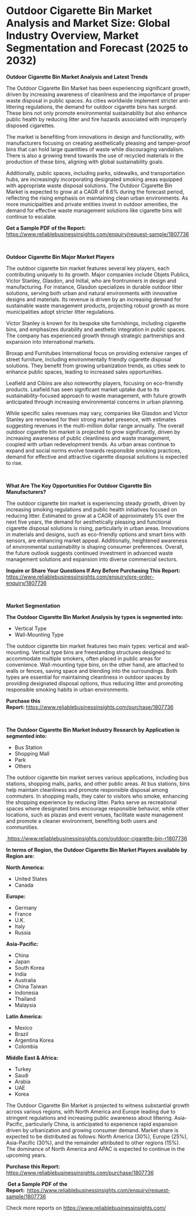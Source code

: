 <p><h1>Outdoor Cigarette Bin Market Analysis and Market Size: Global Industry Overview, Market Segmentation and Forecast (2025 to 2032)</h1></p><p><strong>Outdoor Cigarette Bin Market Analysis and Latest Trends</strong></p>
<p><p>The Outdoor Cigarette Bin Market has been experiencing significant growth, driven by increasing awareness of cleanliness and the importance of proper waste disposal in public spaces. As cities worldwide implement stricter anti-littering regulations, the demand for outdoor cigarette bins has surged. These bins not only promote environmental sustainability but also enhance public health by reducing litter and fire hazards associated with improperly disposed cigarettes.</p><p>The market is benefiting from innovations in design and functionality, with manufacturers focusing on creating aesthetically pleasing and tamper-proof bins that can hold large quantities of waste while discouraging vandalism. There is also a growing trend towards the use of recycled materials in the production of these bins, aligning with global sustainability goals.</p><p>Additionally, public spaces, including parks, sidewalks, and transportation hubs, are increasingly incorporating designated smoking areas equipped with appropriate waste disposal solutions. The Outdoor Cigarette Bin Market is expected to grow at a CAGR of 8.6% during the forecast period, reflecting the rising emphasis on maintaining clean urban environments. As more municipalities and private entities invest in outdoor amenities, the demand for effective waste management solutions like cigarette bins will continue to escalate.</p></p>
<p><strong>Get a Sample PDF of the Report:&nbsp;</strong> <a href="https://www.reliablebusinessinsights.com/enquiry/request-sample/1807736?utm_campaign=1996&utm_medium=2&utm_source=Github&utm_content=ia&utm_term=07022025&utm_id=outdoor-cigarette-bin">https://www.reliablebusinessinsights.com/enquiry/request-sample/1807736</a></p>
<p>&nbsp;</p>
<p><strong>Outdoor Cigarette Bin Major Market Players</strong></p>
<p><p>The outdoor cigarette bin market features several key players, each contributing uniquely to its growth. Major companies include Objets Publics, Victor Stanley, Glasdon, and Initial, who are frontrunners in design and manufacturing. For instance, Glasdon specializes in durable outdoor litter solutions, serving both urban and natural environments with innovative designs and materials. Its revenue is driven by an increasing demand for sustainable waste management products, projecting robust growth as more municipalities adopt stricter litter regulations.</p><p>Victor Stanley is known for its bespoke site furnishings, including cigarette bins, and emphasizes durability and aesthetic integration in public spaces. The company has experienced growth through strategic partnerships and expansion into international markets.</p><p>Broxap and Furnitubes International focus on providing extensive ranges of street furniture, including environmentally friendly cigarette disposal solutions. They benefit from growing urbanization trends, as cities seek to enhance public spaces, leading to increased sales opportunities.</p><p>Leafield and Cibins are also noteworthy players, focusing on eco-friendly products. Leafield has seen significant market uptake due to its sustainability-focused approach to waste management, with future growth anticipated through increasing environmental concerns in urban planning.</p><p>While specific sales revenues may vary, companies like Glasdon and Victor Stanley are renowned for their strong market presence, with estimates suggesting revenues in the multi-million dollar range annually. The overall outdoor cigarette bin market is projected to grow significantly, driven by increasing awareness of public cleanliness and waste management, coupled with urban redevelopment trends. As urban areas continue to expand and social norms evolve towards responsible smoking practices, demand for effective and attractive cigarette disposal solutions is expected to rise.</p></p>
<p>&nbsp;</p>
<p><strong>What Are The Key Opportunities For Outdoor Cigarette Bin Manufacturers?</strong></p>
<p><p>The outdoor cigarette bin market is experiencing steady growth, driven by increasing smoking regulations and public health initiatives focused on reducing litter. Estimated to grow at a CAGR of approximately 5% over the next five years, the demand for aesthetically pleasing and functional cigarette disposal solutions is rising, particularly in urban areas. Innovations in materials and designs, such as eco-friendly options and smart bins with sensors, are enhancing market appeal. Additionally, heightened awareness of environmental sustainability is shaping consumer preferences. Overall, the future outlook suggests continued investment in advanced waste management solutions and expansion into diverse commercial sectors.</p></p>
<p><strong>Inquire or Share Your Questions If Any Before Purchasing This Report:</strong> <a href="https://www.reliablebusinessinsights.com/enquiry/pre-order-enquiry/1807736?utm_campaign=1996&utm_medium=2&utm_source=Github&utm_content=ia&utm_term=07022025&utm_id=outdoor-cigarette-bin">https://www.reliablebusinessinsights.com/enquiry/pre-order-enquiry/1807736</a></p>
<p>&nbsp;</p>
<p><strong>Market Segmentation</strong></p>
<p><strong>The Outdoor Cigarette Bin Market Analysis by types is segmented into:</strong></p>
<p><ul><li>Vertical Type</li><li>Wall-Mounting Type</li></ul></p>
<p><p>The outdoor cigarette bin market features two main types: vertical and wall-mounting. Vertical type bins are freestanding structures designed to accommodate multiple smokers, often placed in public areas for convenience. Wall-mounting type bins, on the other hand, are attached to walls or fences, saving space and blending into the surroundings. Both types are essential for maintaining cleanliness in outdoor spaces by providing designated disposal options, thus reducing litter and promoting responsible smoking habits in urban environments.</p></p>
<p><strong>Purchase this Report:&nbsp;</strong><a href="https://www.reliablebusinessinsights.com/purchase/1807736?utm_campaign=1996&utm_medium=2&utm_source=Github&utm_content=ia&utm_term=07022025&utm_id=outdoor-cigarette-bin">https://www.reliablebusinessinsights.com/purchase/1807736</a></p>
<p>&nbsp;</p>
<p><strong>The Outdoor Cigarette Bin Market Industry Research by Application is segmented into:</strong></p>
<p><ul><li>Bus Station</li><li>Shopping Mall</li><li>Park</li><li>Others</li></ul></p>
<p><p>The outdoor cigarette bin market serves various applications, including bus stations, shopping malls, parks, and other public areas. At bus stations, bins help maintain cleanliness and promote responsible disposal among commuters. In shopping malls, they cater to visitors who smoke, enhancing the shopping experience by reducing litter. Parks serve as recreational spaces where designated bins encourage responsible behavior, while other locations, such as plazas and event venues, facilitate waste management and promote a cleaner environment, benefiting both users and communities.</p></p>
<p><a href="https://www.reliablebusinessinsights.com/outdoor-cigarette-bin-r1807736?utm_campaign=1996&utm_medium=2&utm_source=Github&utm_content=ia&utm_term=07022025&utm_id=outdoor-cigarette-bin">&nbsp;https://www.reliablebusinessinsights.com/outdoor-cigarette-bin-r1807736</a></p>
<p><strong>In terms of Region, the Outdoor Cigarette Bin Market Players available by Region are:</strong></p>
<p>
    <p> <strong> North America: </strong>
        <ul>
            <li>United States</li>
            <li>Canada</li>
        </ul>
        </p> 
    <p> <strong> Europe: </strong>
        <ul>
            <li>Germany</li>
            <li>France</li>
            <li>U.K.</li>
            <li>Italy</li>
            <li>Russia</li>
        </ul>
        </p> 
    <p> <strong> Asia-Pacific: </strong>
        <ul>
            <li>China</li>
            <li>Japan</li>
            <li>South Korea</li>
            <li>India</li>
            <li>Australia</li>
            <li>China Taiwan</li>
            <li>Indonesia</li>
            <li>Thailand</li>
            <li>Malaysia</li>
        </ul>
        </p> 
    <p> <strong> Latin America: </strong>
        <ul>
            <li>Mexico</li>
            <li>Brazil</li>
            <li>Argentina Korea</li>
            <li>Colombia</li>
        </ul>
        </p> 
    <p> <strong> Middle East & Africa: </strong>
        <ul>
            <li>Turkey</li>
            <li>Saudi</li>
            <li>Arabia</li>
            <li>UAE</li>
            <li>Korea</li>
        </ul>
    </p>
    </p>
<p><p>The Outdoor Cigarette Bin Market is projected to witness substantial growth across various regions, with North America and Europe leading due to stringent regulations and increasing public awareness about littering. Asia-Pacific, particularly China, is anticipated to experience rapid expansion driven by urbanization and growing consumer demand. Market share is expected to be distributed as follows: North America (30%), Europe (25%), Asia-Pacific (30%), and the remainder attributed to other regions (15%). The dominance of North America and APAC is expected to continue in the upcoming years.</p></p>
<p><strong>Purchase this Report: </strong><a href="https://www.reliablebusinessinsights.com/purchase/1807736?utm_campaign=1996&utm_medium=2&utm_source=Github&utm_content=ia&utm_term=07022025&utm_id=outdoor-cigarette-bin">https://www.reliablebusinessinsights.com/purchase/1807736</a></p>
<p>&nbsp;<strong>Get a Sample PDF of the Report:&nbsp;&nbsp;</strong><a href="https://www.reliablebusinessinsights.com/enquiry/request-sample/1807736?utm_campaign=1996&utm_medium=2&utm_source=Github&utm_content=ia&utm_term=07022025&utm_id=outdoor-cigarette-bin">https://www.reliablebusinessinsights.com/enquiry/request-sample/1807736</a></p>
<p><strong></strong></p>
<p>Check more reports on <a href="https://www.reliablebusinessinsights.com/?utm_campaign=1996&utm_medium=2&utm_source=Github&utm_content=ia&utm_term=07022025&utm_id=outdoor-cigarette-bin">https://www.reliablebusinessinsights.com/</a></p>